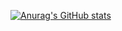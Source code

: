 [![Anurag's GitHub stats](https://github-readme-stats.vercel.app/api?username=CuriousFullStacks)](https://github.com/anuraghazra/github-readme-stats)
